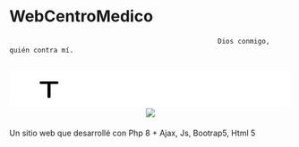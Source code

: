 # WebCentroMedico
                                                        Dios conmigo, quién contra mí.
<br>
<img src="https://github.com/testTPU/1/blob/main/logo-en-blanco.png?raw=true">
<br>
<div id="header" align="center">
    <img src="https://i.giphy.com/media/bGgsc5mWoryfgKBx1u/giphy.webp" width="660">
</div>
<br>
Un sitio web que desarrollé con Php 8 + Ajax, Js, Bootrap5, Html 5
